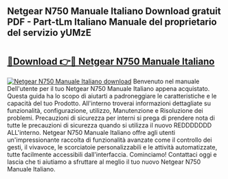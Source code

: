 ## Netgear N750 Manuale Italiano Download gratuit PDF - Part-tLm Italiano Manuale del proprietario del servizio yUMzE

# <h2><a href="http://dfdxyiz.blite.top/?on=Netgear+N750+Manuale+Italiano">🔗Download 👉🔴 Netgear N750 Manuale Italiano</a></h2>

[![Netgear N750 Manuale Italiano download](https://i.imgur.com/lujVjoI.png)](http://dfdxyiz.blite.top/?on=Netgear+N750+Manuale+Italiano)
Benvenuto nel manuale Dell'utente per il tuo Netgear N750 Manuale Italiano appena acquistato. Questa guida ha lo scopo di aiutarti a padroneggiare le caratteristiche e le capacità del tuo Prodotto. All'interno troverai informazioni dettagliate su funzionalità, configurazione, utilizzo, Manutenzione e Risoluzione dei problemi. Precauzioni di sicurezza per interni si prega di prendere nota di tutte le precauzioni di sicurezza quando si utilizza il nuovo REDDDDDDD ALL'interno. Netgear N750 Manuale Italiano offre agli utenti un'impressionante raccolta di funzionalità avanzate come il controllo dei gesti, il vivavoce, le scorciatoie personalizzabili e le attività automatizzate, tutte facilmente accessibili dall'interfaccia. Cominciamo! Contattaci oggi e lascia che ti aiutiamo a sfruttare al meglio il tuo nuovo Netgear N750 Manuale Italiano.
